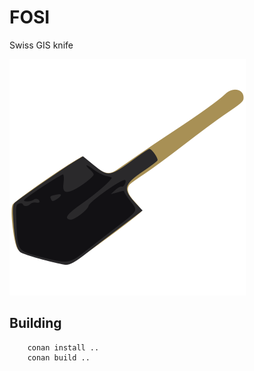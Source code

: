 # FOSI

Swiss GIS knife

![](art/fosi_logo.svg)

## Building

        conan install .. 
        conan build ..